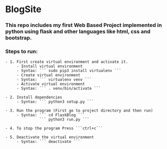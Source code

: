 # BlogSite

### This repo includes my first Web Based Project implemented in python using flask and other languages like html, css and bootstrap.  

### Steps to run:

    - 1. First create virtual environment and activate it.
         - Install virtual environment
         - Syntax: ``` sudo pip3 install virtualenv ```  
         - Create virtual environment
         - Syntax: ``` virtualenv venv ```
         - Activate virtual environment
         - Syntax: ``` . venv/bin/activate ```
     
    - 2. Install dependencies
         - Syntax: ``` python3 setup.py ```
    
    - 3. Run the program (First go to project directory and then run)  
         - Syntax: ``` cd FlaskBlog ```
                   ``` python3 run.py ```
            
    - 4. To stop the program Press ```ctrl+c```
    
    - 5. Deactivate the virtual environment
         - Syntax: ``` deactivate ```  
